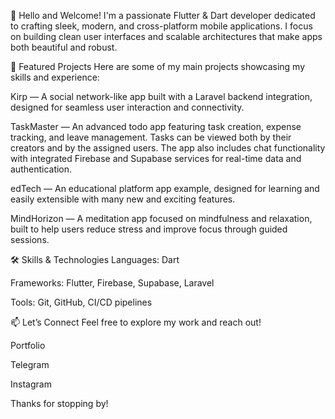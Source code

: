 👋 Hello and Welcome!
I'm a passionate Flutter & Dart developer dedicated to crafting sleek, modern, and cross-platform mobile applications. I focus on building clean user interfaces and scalable architectures that make apps both beautiful and robust.

🚀 Featured Projects
Here are some of my main projects showcasing my skills and experience:

Kirp — A social network-like app built with a Laravel backend integration, designed for seamless user interaction and connectivity.

TaskMaster — An advanced todo app featuring task creation, expense tracking, and leave management. Tasks can be viewed both by their creators and by the assigned users. The app also includes chat functionality with integrated Firebase and Supabase services for real-time data and authentication.

edTech — An educational platform app example, designed for learning and easily extensible with many new and exciting features.

MindHorizon — A meditation app focused on mindfulness and relaxation, built to help users reduce stress and improve focus through guided sessions.

🛠️ Skills & Technologies
Languages: Dart

Frameworks: Flutter, Firebase, Supabase, Laravel

Tools: Git, GitHub, CI/CD pipelines

📫 Let’s Connect
Feel free to explore my work and reach out!

Portfolio

Telegram

Instagram

Thanks for stopping by!
